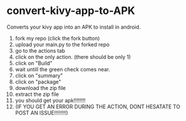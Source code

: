 # convert-kivy-app-to-APK
Converts your kivy app into an APK to install in android.

1. fork my repo (click the fork button)
2. upload your main.py to the forked repo
3. go to the actions tab
4. click on the only action. (there should be only 1)
5. click on "Build"
6. wait untill the green check comes near.
7. click on "summary"
8. click on "package"
9. download the zip file
10. extract the zip file
11. you should get your apk!!!!!!!!
12. (IF YOU GET AN ERROR DURING THE ACTION, DONT HESATATE TO POST AN ISSUE!!!!!!!!)
